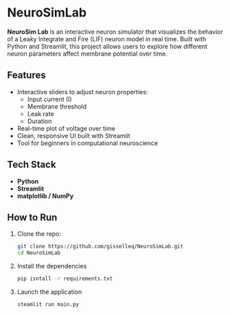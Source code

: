 # NeuroSimLab

**NeuroSim Lab** is an interactive neuron simulator that visualizes the behavior of a Leaky Integrate and Fire (LIF) neuron model in real time. Built with Python and Streamlit, this project allows users to explore how different neuron parameters affect membrane potential over time. 

## Features
- Interactive sliders to adjust neuron properties:
  - Input current (I)
  - Membrane threshold
  - Leak rate
  - Duration
- Real-time plot of voltage over time
- Clean, responsive UI built with Streamlit
- Tool for beginners in computational neuroscience

## Tech Stack
- **Python**
- **Streamlit** 
- **matplotlib / NumPy**
  
## How to Run
1. Clone the repo:

   ```bash
   git clone https://github.com/gisselleq/NeuroSimLab.git
   cd NeuroSimLab

2. Install the dependencies

   ```bash
   pip isntall -r requirements.txt


4. Launch the application
   ```bash
   steamlit run main.py
